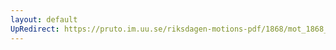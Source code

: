 ```yaml
---
layout: default
UpRedirect: https://pruto.im.uu.se/riksdagen-motions-pdf/1868/mot_1868__ak__157/mot_1868__ak__157-001.pdf
---
```

